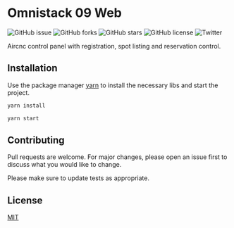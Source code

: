 # Omnistack 09 Web

![GitHub issue](https://img.shields.io/github/issues/NYDino/omnistack-09-web)
![GitHub forks](https://img.shields.io/github/forks/NYDino/omnistack-09-web)
![GitHub stars](https://img.shields.io/github/stars/NYDino/omnistack-09-web)
![GitHub license](https://img.shields.io/github/license/NYDino/omnistack-09-web)
![Twitter](https://img.shields.io/twitter/url?style=social&url=https%3A%2F%2Ftwitter.com%2FiNYD5)

Aircnc control panel with registration, spot listing and reservation control.

## Installation

Use the package manager [yarn](https://yarnpkg.com/en/) to install the necessary libs and start the project.

```bash
yarn install

yarn start
```

## Contributing
Pull requests are welcome. For major changes, please open an issue first to discuss what you would like to change.

Please make sure to update tests as appropriate.

## License
[MIT](https://choosealicense.com/licenses/mit/)
